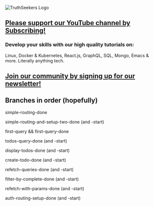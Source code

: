 ![TruthSeekers Logo](https://truthseekers.io/wp-content/uploads/2021/05/ts-logo-dark-horizontal549x181.jpg)

## [Please support our YouTube channel by Subscribing!](https://www.youtube.com/channel/UCa0s8d-23qP7RmIMZ54x7Ug)

### Develop your skills with our high quality tutorials on:

Linux, Docker & Kubernetes, React.js, GraphQL, SQL, Mongo, Emacs & more. Literally anything tech.

## [Join our community by signing up for our newsletter!](https://truthseekers.io/latest-tutorials-signup/)

## Branches in order (hopefully)

simple-routing-done

simple-routing-and-setup-two-done (and -start)

first-query && first-query-done

todos-query-done (and -start)

display-todos-done (and -start)

create-todo-done (and -start)

refetch-queries-done (and -start)

filter-by-complete-done (and -start)

refetch-with-params-done (and -start)

auth-routing-setup-done (and -start)
